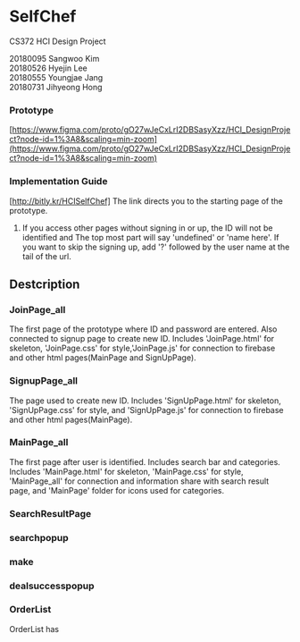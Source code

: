 # SelfChef
CS372 HCI Design Project

20180095 Sangwoo Kim\
20180526 Hyejin Lee\
20180555 Youngjae Jang\
20180731 Jihyeong Hong

### Prototype
[https://www.figma.com/proto/gO27wJeCxLrI2DBSasyXzz/HCI_DesignProject?node-id=1%3A8&scaling=min-zoom](https://www.figma.com/proto/gO27wJeCxLrI2DBSasyXzz/HCI_DesignProject?node-id=1%3A8&scaling=min-zoom)

### Implementation Guide
[http://bitly.kr/HCISelfChef]
The link directs you to the starting page of the prototype.
1. If you access other pages without signing in or up, the ID will not be identified and The top most part will say 'undefined' or 'name here'.
If you want to skip the signing up, add '?' followed by the user name at the tail of the url.

## Destcription
### JoinPage_all
The first page of the prototype where ID and password are entered. Also connected to signup page to create new ID.
Includes 'JoinPage.html' for skeleton, 'JoinPage.css' for style,'JoinPage.js' for connection to firebase and other html pages(MainPage and SignUpPage).

### SignupPage_all
The page used to create new ID.
Includes 'SignUpPage.html' for skeleton, 'SignUpPage.css' for style, and 'SignUpPage.js' for connection to firebase and other html pages(MainPage).

### MainPage_all
The first page after user is identified. Includes search bar and categories.
Includes 'MainPage.html' for skeleton, 'MainPage.css' for style, 'MainPage_all' for connection and information share with search result page, and 'MainPage' folder for icons used for categories.

### SearchResultPage

### searchpopup

### make

### dealsuccesspopup

### OrderList
OrderList has 
